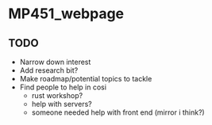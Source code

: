 # MP451_webpage

## TODO
  - Narrow down interest
  - Add research bit?
  - Make roadmap/potential topics to tackle
  - Find people to help in cosi
    - rust workshop?
    - help with servers?
    - someone needed help with front end (mirror i think?)
